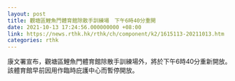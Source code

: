 ```yaml
---
layout: post
title: 觀塘區鯉魚門體育館除散手訓練場　下午6時40分重開
date: 2021-10-13 17:24:56.000000000 +08:00
link: https://news.rthk.hk/rthk/ch/component/k2/1615113-20211013.htm
categories: rthk
---
```


康文署宣布，觀塘區鯉魚門體育館除散手訓練場外，將於下午6時40分重新開放。該體育館早前因用作臨時庇護中心而暫停開放。
